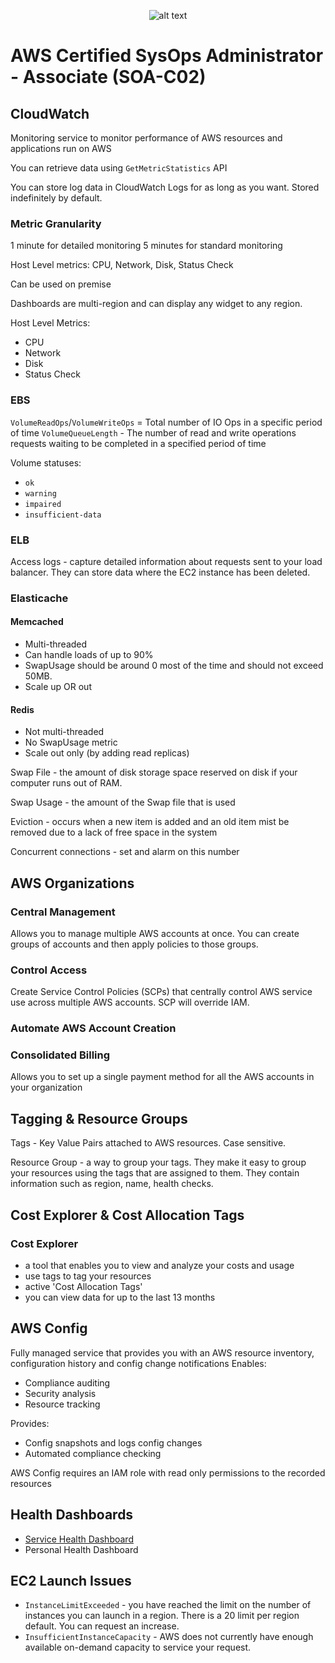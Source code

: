 <span style="display:block; text-align:center">![alt text](https://upload.wikimedia.org/wikipedia/commons/thumb/9/93/Amazon_Web_Services_Logo.svg/300px-Amazon_Web_Services_Logo.svg.png "AWS")</span>

# AWS Certified SysOps Administrator - Associate (SOA-C02)

## CloudWatch
Monitoring service to monitor performance of AWS resources and applications run on AWS

You can retrieve data using `GetMetricStatistics` API

You can store log data in CloudWatch Logs for as long as you want. Stored indefinitely by default.

### Metric Granularity
1 minute for detailed monitoring
5 minutes for standard monitoring

Host Level metrics: CPU, Network, Disk, Status Check

Can be used on premise

Dashboards are multi-region and can display any widget to any region.

Host Level Metrics:
* CPU
* Network
* Disk
* Status Check

### EBS
`VolumeReadOps`/`VolumeWriteOps` = Total number of IO Ops in a specific period of time
`VolumeQueueLength` - The number of read and write operations requests waiting to be completed in a specified period of time

Volume statuses:

* `ok`
* `warning`
* `impaired`
* `insufficient-data`

### ELB

Access logs - capture detailed information about requests sent to your load balancer.
They can store data where the EC2 instance has been deleted.

### Elasticache

#### Memcached
* Multi-threaded
* Can handle loads of up to 90%
* SwapUsage should be around 0 most of the time and should not exceed 50MB.
* Scale up OR out

#### Redis
* Not multi-threaded
* No SwapUsage metric
* Scale out only (by adding read replicas)

Swap File - the amount of disk storage space reserved on disk if your computer runs out of RAM.

Swap Usage - the amount of the Swap file that is used

Eviction - occurs when a new item is added and an old item mist be removed due to a lack of free space in the system

Concurrent connections - set and alarm on this number

## AWS Organizations

### Central Management
Allows you to manage multiple AWS accounts at once. You can create groups of accounts and then apply policies to those groups.

### Control Access
Create Service Control Policies (SCPs) that centrally control AWS service use across multiple AWS accounts. SCP will override IAM.

### Automate AWS Account Creation

### Consolidated Billing
Allows you to set up a single payment method for all the AWS accounts in your organization

## Tagging & Resource Groups

Tags - Key Value Pairs attached to AWS resources. Case sensitive.

Resource Group - a way to group your tags. They make it easy to group your resources using the tags that are assigned to them.
They contain information such as region, name, health checks.

## Cost Explorer & Cost Allocation Tags
### Cost Explorer 
* a tool that enables you to view and analyze your costs and usage
* use tags to tag your resources
* active 'Cost Allocation Tags'
* you can view data for up to the last 13 months

## AWS Config
Fully managed service that provides you with an AWS resource inventory, configuration history and config change notifications
Enables:
* Compliance auditing
* Security analysis
* Resource tracking

Provides:
* Config snapshots and logs config changes
* Automated compliance checking

AWS Config requires an IAM role with read only permissions to the recorded resources

## Health Dashboards
* [Service Health Dashboard](https://status.aws.amazon.com/)
* Personal Health Dashboard

## EC2 Launch Issues
* `InstanceLimitExceeded` - you have reached the limit on the number of instances you can launch in a region. There is a 20 limit per region default. You can request an increase.
* `InsufficientInstanceCapacity` - AWS does not currently have enough available on-demand capacity to service your request.